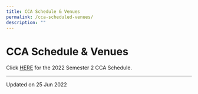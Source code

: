 ```yaml
---
title: CCA Schedule & Venues
permalink: /cca-scheduled-venues/
description: ""
---
```

CCA Schedule & Venues
=====================

Click [HERE](/files/CCA-Schedule-SEM2-2022.pdf) for the 2022 Semester 2 CCA Schedule.

------------------

Updated on 25 Jun 2022